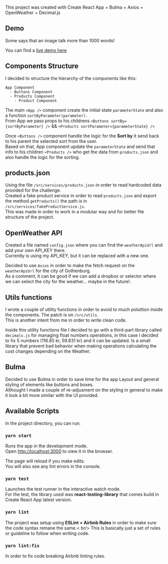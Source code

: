 This project was created with Create React App + Bulma + Axios + OpenWeather + Decimal.js

## Demo

Some says that an image talk more than 1000 words!

You can find a [live demo here](https://cocky-banach-75db02.netlify.app/)

## Components Structure

I decided to structure the hierarchy of the components like this:

```
App Component
  - Buttons Component      
  - Products Component      
    - Product Component
```

The main `<App />` component create the initial state `parameterState` and also a function `sortByParameter(parameter)`. <br />
From App we pass props to his childrens `<Buttons sortBy={sortByParameter} />` && `<Products sortParameter={parameterState} />`

Once `<Buttons />` component handle the logic for the **Sort by** it send back to his parent the selected sort from the user.<br />
Based on that, App component update the `parameterState` and send that info to his children `<Products />` who get the data from `products.json` and also handle the logic for the sorting.

## products.json

Using the file `/src/services/products.json` in order to read hardcoded data provided for the challenge.<br />
Created a fake product service in order to read `products.json` and export the method `getProducts()` the path is in `/src/services/fakeProductService.js`. <br />
This was made in order to work in a modular way and for better file structure of the project. 

## OpenWeather API

Created a file named `config.json` where you can find the `weatherApiUrl` and add your own API_KEY there.<br />
Currently is using my API_KEY, but it can be replaced with a new one.

Decided to use `Axios` in order to make the fetch request on the `weatherApiUrl` for the city of Gothenburg. <br />
As a comment, it can be good if we can add a dropbox or selector where we can select the city for the weather... maybe in the future!.

## Utils functions

I wrote a couple of utility functions in order to avoid to much poluttion inside the components. The patch is on `/src/utils`.<br />
This is another intent from me in order to write clean code. <br />

Inside this utility functions file I decided to go with a third-part library called `decimals.js` for managing float numbers operations, in this case I decided to fix 5 numbers (116.85 kr, 59.831 kr) and it can be updated. Is a small library that prevent bad behavior when making operations calculating the cost changes depending on the Weather.

## Bulma

Decided to use Bulma in order to save time for the app Layout and general styling of elements like buttons and boxes.<br />
Althought I made a couple of re-adjusment on the styling in general to make it look a bit more similar with the UI provided.

## Available Scripts

In the project directory, you can run:

### `yarn start`

Runs the app in the development mode.<br />
Open [http://localhost:3000](http://localhost:3000) to view it in the browser.

The page will reload if you make edits.<br />
You will also see any lint errors in the console.

### `yarn test`

Launches the test runner in the interactive watch mode.<br />
For the test, the library used was **react-testing-library** that comes build in Create React App latest version.

### `yarn lint`

The project was setup using **ESLint + Airbnb Rules** in order to make sure the code syntax remane the same.< br/>
This is basically just a set of rules or guideline to follow when writing code.

### `yarn lint:fix`

In order to fix code breaking Airbnb linting rules.
